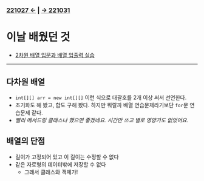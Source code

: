 ﻿#
### [221027 ←](../../221011-221202_JAVA_BASICS/22-10/221027/) | [→ 221031](../../221011-221202_JAVA_BASICS/22-10/221031/)

# 이날 배웠던 것

- [2차원 배열 입문과 배열 입출력 실습](../../221011-221202_JAVA_BASICS/22-10/221028/javastudy56/javastudy/src/javastudy/Java32.java)

---

## 다차원 배열

- `int[][] arr = new int[][]` 이런 식으로 대괄호를 2개 이상 써서 선언한다.
- 초기화도 해 봤고, 합도 구해 봤다. 하지만 뭐랄까 배열 연습문제라기보단 `for`문 연습문제 같다.
- *빨리 메서드랑 클래스나 했으면 좋겠네요. 시간만 쓰고 별로 영양가도 없었어요.*

## 배열의 단점

- 길이가 고정되어 있고 이 길이는 수정할 수 없다
- 같은 자료형의 데이터밖에 저장할 수 없다
    - 그래서 클래스와 객체가!
